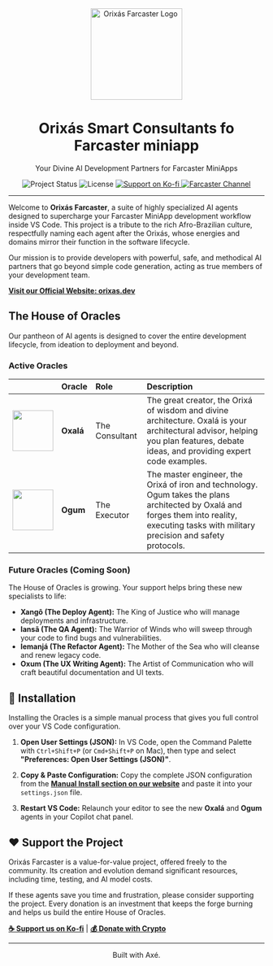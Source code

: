 <div align="center">
  <img src="https://orixas.dev/assets/logo/logoicon.png" alt="Orixás Farcaster Logo" width="180">
  <h1>Orixás Smart Consultants fo Farcaster miniapp</h1>
  <p>Your Divine AI Development Partners for Farcaster MiniApps</p>

  <div>
    <img src="https://img.shields.io/badge/Status-Active-brightgreen" alt="Project Status"/>
    <img src="https://img.shields.io/badge/License-MIT-blue" alt="License"/>
    <a href="https://orixas.dev/#support">
      <img src="https://img.shields.io/badge/Support-Ko--fi-FF5E5B?logo=ko-fi" alt="Support on Ko-fi"/>
    </a>
     <a href="https://warpcast.com/~/channel/orixas-dev">
      <img src="https://img.shields.io/badge/Community-Farcaster-8A63D2?logo=farcaster" alt="Farcaster Channel"/>
    </a>
  </div>
</div>

---

Welcome to **Orixás Farcaster**, a suite of highly specialized AI agents designed to supercharge your Farcaster MiniApp development workflow inside VS Code. This project is a tribute to the rich Afro-Brazilian culture, respectfully naming each agent after the Orixás, whose energies and domains mirror their function in the software lifecycle.

Our mission is to provide developers with powerful, safe, and methodical AI partners that go beyond simple code generation, acting as true members of your development team.

[**Visit our Official Website: orixas.dev**](https://orixas.dev)

## The House of Oracles

Our pantheon of AI agents is designed to cover the entire development lifecycle, from ideation to deployment and beyond.

### Active Oracles

| | Oracle | Role | Description |
| :---: | :--- | :--- | :--- |
| <img src="https://i.postimg.cc/SsCQrYn9/oxala2.png" width="80"> | **Oxalá** | The Consultant | The great creator, the Orixá of wisdom and divine architecture. Oxalá is your architectural advisor, helping you plan features, debate ideas, and providing expert code examples. |
| <img src="https://i.postimg.cc/MpmFy6ZG/ogun2.png" width="80"> | **Ogum** | The Executor | The master engineer, the Orixá of iron and technology. Ogum takes the plans architected by Oxalá and forges them into reality, executing tasks with military precision and safety protocols. |

### Future Oracles (Coming Soon)

The House of Oracles is growing. Your support helps bring these new specialists to life:

-   **Xangô (The Deploy Agent):** The King of Justice who will manage deployments and infrastructure.
-   **Iansã (The QA Agent):** The Warrior of Winds who will sweep through your code to find bugs and vulnerabilities.
-   **Iemanjá (The Refactor Agent):** The Mother of the Sea who will cleanse and renew legacy code.
-   **Oxum (The UX Writing Agent):** The Artist of Communication who will craft beautiful documentation and UI texts.

## 🚀 Installation

Installing the Oracles is a simple manual process that gives you full control over your VS Code configuration.

1.  **Open User Settings (JSON):** In VS Code, open the Command Palette with `Ctrl+Shift+P` (or `Cmd+Shift+P` on Mac), then type and select **"Preferences: Open User Settings (JSON)"**.

2.  **Copy & Paste Configuration:** Copy the complete JSON configuration from the [**Manual Install section on our website**](https://orixas.dev/#installation) and paste it into your `settings.json` file.

3.  **Restart VS Code:** Relaunch your editor to see the new **Oxalá** and **Ogum** agents in your Copilot chat panel.

## ❤️ Support the Project

Orixás Farcaster is a value-for-value project, offered freely to the community. Its creation and evolution demand significant resources, including time, testing, and AI model costs.

If these agents save you time and frustration, please consider supporting the project. Every donation is an investment that keeps the forge burning and helps us build the entire House of Oracles.

[**☕ Support us on Ko-fi**](https://ko-fi.com/orixasdev) | [**💰 Donate with Crypto**](https://orixas.dev/#support)

---

<p align="center">Built with Axé.</p>
